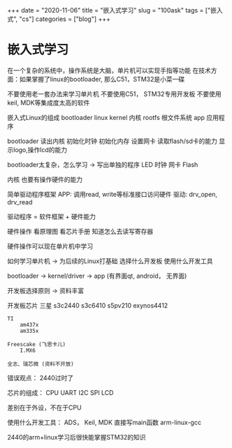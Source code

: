 +++ 
date = "2020-11-06"
title = "嵌入式学习"
slug = "100ask" 
tags = ["嵌入式", "cs"]
categories = ["blog"]
+++

# 嵌入式学习

在一个复杂的系统中，操作系统是大脑，单片机可以实现手指等功能
在技术方面：如果掌握了linux的bootloader, 那么C51，STM32是小菜一碟

不要使用老一套办法来学习单片机
    不要使用C51， STM32专用开发板
    不要使用keil, MDK等集成度太高的软件

嵌入式Linux的组成
    bootloader
    linux kernel  内核
    rootfs  根文件系统
    app 应用程序

bootloader
    读出内核
        初始化时钟
        初始化内存
        设置网卡
        读取flash/sd卡的能力
        显示logo,操作lcd的能力

bootloader太复杂，怎么学习 -> 写出单独的程序
    LED
    时钟
    网卡
    Flash
    
内核
    也要有操作硬件的能力

简单驱动程序框架
    APP:  调用read, write等标准接口访问硬件
    驱动: drv_open, drv_read

驱动程序 = 软件框架 + 硬件能力

硬件操作
    看原理图
    看芯片手册
    知道怎么去读写寄存器

硬件操作可以现在单片机中学习

如何学习单片机 -> 为后续的Linux打基础
    选择什么开发板
    使用什么开发工具

bootloader -> kernel/driver -> app (有界面qt, android， 无界面)

开发板选择原则 -> 资料丰富

开发板芯片
    三星
        s3c2440
        s3c6410
        s5pv210
        exynos4412

    TI
        am437x
        am335x

    Freescake (飞思卡儿)
        I.MX6

    全志、瑞芯微 (资料不开放)

错误观点： 2440过时了
    
芯片的组成：
    CPU
    UART
    I2C
    SPI
    LCD

差别在于外设，不在于CPU

使用什么开发工具：
    ADS， Keil, MDK
        直接写main函数
    arm-linux-gcc

2440的arm+linux学习后很快能掌握STM32的知识

